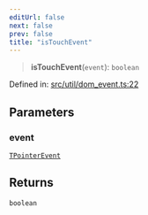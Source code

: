 ```yaml
---
editUrl: false
next: false
prev: false
title: "isTouchEvent"
---
```


> **isTouchEvent**(`event`): `boolean`

Defined in: [src/util/dom\_event.ts:22](https://github.com/fabricjs/fabric.js/blob/b4f67b1cfd353d0e2763b168e07bce6b67895452/src/util/dom_event.ts#L22)

## Parameters

### event

[`TPointerEvent`](/api/type-aliases/tpointerevent/)

## Returns

`boolean`
